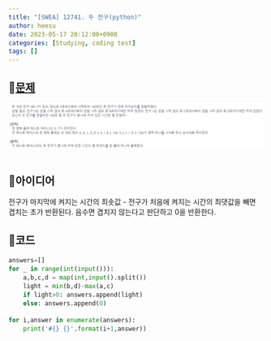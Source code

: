 ```yaml
---
title: "[SWEA] 12741. 두 전구(python)"
author: heesu
date: 2023-05-17 20:12:00+0900
categories: [Studying, coding test]
tags: []
---
```

## 📌[문제](https://swexpertacademy.com/main/code/problem/problemDetail.do?problemLevel=3&contestProbId=AXuUo_Tqs9kDFARa&categoryId=AXuUo_Tqs9kDFARa&categoryType=CODE&problemTitle=&orderBy=PASS_RATE&selectCodeLang=PYTHON&select-1=3&pageSize=10&pageIndex=11)
![Alt text](https://github.com/skagmltn7/practice_coding_test/blob/main/SWEA/img/problem_21741.PNG?raw=true)
<br><br>

## 💪아이디어<br>
전구가 마지막에 켜지는 시간의 최솟값 - 전구가 처음에 켜지는 시간의 최댓값을 빼면 겹치는 초가 반환된다. 음수면 겹치지 않는다고 판단하고 0을 반환한다.<br>
## 🥂코드
```python
answers=[]
for _ in range(int(input())):
    a,b,c,d = map(int,input().split())
    light = min(b,d)-max(a,c)
    if light>0: answers.append(light)
    else: answers.append(0)

for i,answer in enumerate(answers):
    print('#{} {}'.format(i+1,answer))
```